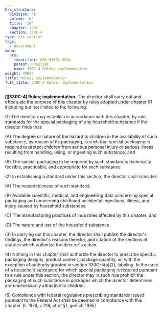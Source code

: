```yaml
---
hrs_structure:
  division: '1'
  volume: '6'
  title: '19'
  chapter: 330C
  section: 330C-4
type: hrs_section
tags:
  - Government
menu:
  hrs:
    identifier: HRS_0330C-0004
    parent: HRS0330C
    name: 330C-4 Rules; implementation
weight: 49020
title: Rules; implementation
full_title: 330C-4 Rules; implementation
---
```

**[§330C-4] Rules; implementation.** The director shall carry out and effectuate the purpose of this chapter by rules adopted under chapter 91 including but not limited to the following:

(1) The director may establish in accordance with this chapter, by rule, standards for the special packaging of any household substance if the director finds that:

(A) The degree or nature of the hazard to children in the availability of such substance, by reason of its packaging, is such that special packaging is required to protect children from serious personal injury or serious illness resulting from handling, using, or ingesting such substance; and

(B) The special packaging to be required by such standard is technically feasible, practicable, and appropriate for such substance.

(2) In establishing a standard under this section, the director shall consider:

(A) The reasonableness of such standard;

(B) Available scientific, medical, and engineering data concerning special packaging and concerning childhood accidental ingestions, illness, and injury caused by household substances;

(C) The manufacturing practices of industries affected by this chapter; and

(D) The nature and use of the household substance.

(3) In carrying out this chapter, the director shall publish the director's findings, the director's reasons therefor, and citation of the sections of statutes which authorize the director's action.

(4) Nothing in this chapter shall authorize the director to prescribe specific packaging designs, product content, package quantity, or, with the exception of authority granted in section 330C-5(a)(2), labeling. In the case of a household substance for which special packaging is required pursuant to a rule under this section, the director may in such rule prohibit the packaging of such substance in packages which the director determines are unnecessarily attractive to children.

(5) Compliance with federal regulations prescribing standards issued pursuant to the Federal Act shall be deemed in compliance with this chapter. [L 1974, c 216, pt of §1; gen ch 1985]